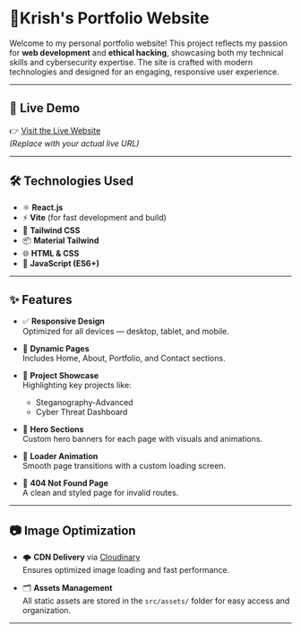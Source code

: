# 🌟Krish's Portfolio Website

Welcome to my personal portfolio website! This project reflects my passion for **web development** and **ethical hacking**, showcasing both my technical skills and cybersecurity expertise. The site is crafted with modern technologies and designed for an engaging, responsive user experience.

---

## 🚀 Live Demo

👉 [Visit the Live Website](https://portfolio-krishs-projects-41491346.vercel.app/)  
*(Replace with your actual live URL)*

---

## 🛠️ Technologies Used

- ⚛️ **React.js**
- ⚡ **Vite** (for fast development and build)
- 🎨 **Tailwind CSS**
- 📦 **Material Tailwind**
- 🌐 **HTML & CSS**
- 🔧 **JavaScript (ES6+)**

---

## ✨ Features

- ✅ **Responsive Design**  
  Optimized for all devices — desktop, tablet, and mobile.

- 🔁 **Dynamic Pages**  
  Includes Home, About, Portfolio, and Contact sections.

- 💼 **Project Showcase**  
  Highlighting key projects like:
  - Steganography-Advanced
  - Cyber Threat Dashboard

- 🎯 **Hero Sections**  
  Custom hero banners for each page with visuals and animations.

- 🔄 **Loader Animation**  
  Smooth page transitions with a custom loading screen.

- 🚫 **404 Not Found Page**  
  A clean and styled page for invalid routes.

---

## 📷 Image Optimization

- 🌩️ **CDN Delivery** via [Cloudinary](https://cloudinary.com)  
  Ensures optimized image loading and fast performance.

- 🗂️ **Assets Management**  
  All static assets are stored in the `src/assets/` folder for easy access and organization.

---

